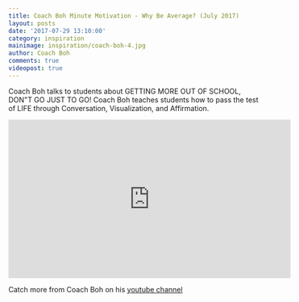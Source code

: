 ```yaml
---
title: Coach Boh Minute Motivation - Why Be Average? (July 2017)
layout: posts
date: '2017-07-29 13:10:00'
category: inspiration
mainimage: inspiration/coach-boh-4.jpg
author: Coach Boh
comments: true
videopost: true
---
```


Coach Boh talks to students about GETTING MORE OUT OF SCHOOL, DON"T GO JUST TO GO!  Coach Boh teaches students how to pass the test of LIFE through Conversation, Visualization, and Affirmation. 

<div class="embed-responsive embed-responsive-16by9">
  <iframe class="embed-responsive-item" width="560" height="315" src="https://www.youtube.com/embed/QQvR6514_lM?enablejsapi=1&autoplay=0&cc_load_policy=0&iv_load_policy=3&loop=1&modestbranding=0&rel=0&showinfo=0&theme=dark&color=red&autohide=2&controls=2&playsinline=1" frameborder="0" allowfullscreen></iframe>
</div>

Catch more from Coach Boh on his <a href="https://www.youtube.com/coachboh" target="_blank">youtube channel</a>